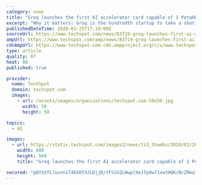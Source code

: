 ```yaml
---
category: news
title: "Groq launches the first AI accelerator card capable of 1 PetaOPS"
excerpt: "Why it matters: Groq is the hundredth startup to take a shot at making an AI accelerator card, the second to market, and the first to have a product reach the 1 quadrillion operations per second threshold. That’s quadruple the performance of Nvidia’s most powerful card. The Groq Tensor Streaming Processor (TSP) demands 300W per core ..."
publishedDateTime: 2020-01-25T17:19:00Z
sourceUrl: https://www.techspot.com/news/83719-groq-launches-first-ai-accelerator-card-capable-1.html
ampUrl: https://www.techspot.com/amp/news/83719-groq-launches-first-ai-accelerator-card-capable-1.html
cdnAmpUrl: https://www-techspot-com.cdn.ampproject.org/c/s/www.techspot.com/amp/news/83719-groq-launches-first-ai-accelerator-card-capable-1.html
type: article
quality: 87
heat: 88
published: true

provider:
  name: TechSpot
  domain: techspot.com
  images:
    - url: /assets/images/organizations/techspot.com-50x50.jpg
      width: 50
      height: 50

topics:
  - AI

images:
  - url: https://static.techspot.com/images2/news/ts3_thumbs/2020/01/2020-01-25-ts3_thumbs-52c.jpg
    width: 800
    height: 560
    title: "Groq launches the first AI accelerator card capable of 1 PetaOPS"

secured: "p8YSXfCJuvnn1T4hSOfXJLDjjR/tFSiUZLWwpl9e1Tp0w71xwtHQK/BcZRma7EuyZ2VK7lIGQuxhEDWQdR9FlK2cRulfGS2deJFcykWPwOEQXaLLljsc0Q/v5aJT0QUhUwny53gf55ip4JEjZO3DSuwDo5FlTc3xm2fLLP03gskcK/3soCIJnuL/KXArGaCyvsEyO9q4bgSy9MyWN98VJdUjmWpJxvlHIRCDygkwuJwkAM5/92uAnrsCraCpljgKJWRgAb4fTDtJZ09XtqOczU7mzdVgTCO6fmMU0QLEE7hCbdEdVC2jq0m1hZIMLSQiRCNjgEzKmtQYjvn51XwdmTM32FsEl4rzJwlobXjc6kUftsSOCTag0oFi5cRtjDA1Iwn5fR2xYRmhrPIt6Ss+mIbpN1WbxLpvrRo4h3afuc90BSSEPfpbQKGbH5SQNob9E7BAqsUN81OM68lFLrJf2O2RGxrDO1KtzHaOuUv/vCM=;YK18f6uCMnkzrTPAvTnP/A=="
---
```


